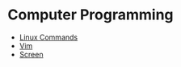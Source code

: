 # Computer Programming
* [Linux Commands](https://github.com/ismailhos3/Computer_Programming_BTU_Commands/blob/main/Documentation/Linux_Commands.md)
* [Vim](https://github.com/ismailhos3/Computer_Programming_BTU_Commands/blob/main/Documentation/Vim.md)
* [Screen](https://github.com/ismailhos3/Computer_Programming_BTU_Commands/blob/main/Documentation/screen.md)
